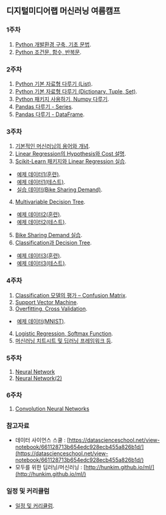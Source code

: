 ## 디지털미디어랩 머신러닝 여름캠프



### 1주차
1. [Python 개발환경 구축, 기초 문법](https://yonseidmlab.github.io/dmlab-week1.html).
2. [Python 조건문, 함수, 반복문](https://yonseidmlab.github.io/dmlab-week1-2.html).

### 2주차
1. [Python 기본 자료형 다루기 (List)](https://yonseidmlab.github.io/dmlab-week2.html).
2. [Python 기본 자료형 다루기 (Dictionary, Tuple, Set)](https://yonseidmlab.github.io/dmlab-week2-2.html).
3. [Python 패키지 사용하기, Numpy 다루기](https://yonseidmlab.github.io/dmlab-week2-3.html).
4. [Pandas 다루기 - Series](https://yonseidmlab.github.io/dmlab-week2-4.html).
5. [Pandas 다루기 - DataFrame](https://yonseidmlab.github.io/dmlab-week2-5.html).

### 3주차
1. [기본적인 머신러닝의 용어와 개념](https://yonseidmlab.github.io/dmlab-week3.pdf).
2. [Linear Regression의 Hypothesis와 Cost 설명](https://yonseidmlab.github.io/dmlab-week3-2.pdf).
3. [Scikit-Learn 패키지와 Linear Regression 실습](https://yonseidmlab.github.io/dmlab-week3-3.html).
*  [예제 데이터1(훈련)](https://yonseidmlab.github.io/week3_example1_train.xlsx).
*  [예제 데이터1(테스트)](https://yonseidmlab.github.io/week3_example1_test.xlsx).
*  [실습 데이터(Bike Sharing Demand)](https://yonseidmlab.github.io/bike_train.csv).
4. [Multivariable Decision Tree](https://yonseidmlab.github.io/dmlab3주차4.pdf).
*  [예제 데이터2(훈련)](https://yonseidmlab.github.io/week3_example2_train.xlsx).
*  [예제 데이터2(테스트)](https://yonseidmlab.github.io/week3_example2_test.xlsx).
5. [Bike Sharing Demand 실습](https://yonseidmlab.github.io/dmlab-week3-5.html).
6. [Classification과 Decision Tree](https://yonseidmlab.github.io/dmlab3주차6.pdf).
*  [예제 데이터3(훈련)](https://yonseidmlab.github.io/week3_example3_train.xlsx).
*  [예제 데이터3(테스트)](https://yonseidmlab.github.io/week3_example3_test.xlsx).

### 4주차
1. [Classification 모델의 평가 – Confusion Matrix](https://yonseidmlab.github.io/dmlab-week4.pdf).
2. [Support Vector Machine](https://yonseidmlab.github.io/dmlab-week4-2.pdf).
3. [Overfitting, Cross Validation](https://yonseidmlab.github.io/dmlab-week4-3.pdf).
*  [예제 데이터(MNIST)](https://yonseidmlab.github.io/week4-mnist.csv).
4. [Logistic Regression, Softmax Function](https://yonseidmlab.github.io/dmlab-week4-4.pdf).
5. [머신러닝 치트시트 및 딥러닝 프레임워크 등](https://yonseidmlab.github.io/dmlab-week4-5.pdf).

### 5주차
1. [Neural Network](https://yonseidmlab.github.io/dmlab-week5.pdf)
2. [Neural Network(2)](https://yonseidmlab.github.io/dmlab-week5-2.pdf)

### 6주차
1. [Convolution Neural Networks](https://yonseidmlab.github.io/CNN.pdf.pdf)


### 참고자료
* 데이터 사이언스 스쿨 : [https://datascienceschool.net/view-notebook/661128713b654edc928ecb455a826b1d/](https://datascienceschool.net/view-notebook/661128713b654edc928ecb455a826b1d/)
* 모두를 위한 딥러닝/머신러닝 : [http://hunkim.github.io/ml/](http://hunkim.github.io/ml/)


### 일정 및 커리큘럼
* [일정 및 커리큘럼](https://yonseidmlab.github.io/schedule.html).
